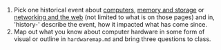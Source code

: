 1. Pick one historical event about [computers](https://www.computerhistory.org/timeline/computers/), [memory and storage](https://www.computerhistory.org/timeline/memory-storage/) or [networking and the web](https://www.computerhistory.org/timeline/networking-the-web/) (not limited to what is on those pages) and in, 'history-<event name>' describe the event, how it impacted what has come since.
1. Map out what you know about computer hardware in some form of visual or outline in `hardwaremap.md` and bring three questions to class.
